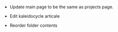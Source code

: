 

* Update main page to be the same as projects page.
* Edit kaleidocycle articale

* Reorder folder contents


